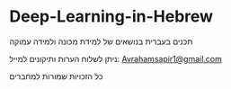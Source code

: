 # Deep-Learning-in-Hebrew
תכנים בעברית בנושאים של למידת מכונה ולמידה עמוקה

ניתן לשלוח הערות ותיקונים למייל:
Avrahamsapir1@gmail.com













כל הזכויות שמורות למחברים
